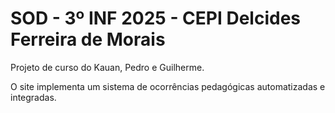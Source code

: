 # SOD - 3º INF 2025 - CEPI Delcides Ferreira de Morais
Projeto de curso do Kauan, Pedro e Guilherme.

O site implementa um sistema de ocorrências pedagógicas automatizadas e integradas.
